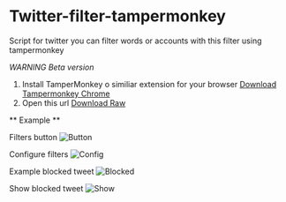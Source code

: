 Twitter-filter-tampermonkey
===========================

Script for twitter you can filter words or accounts with this filter using tampermonkey

*WARNING Beta version*

1. Install TamperMonkey o similiar extension for your browser [Download Tampermonkey Chrome](https://chrome.google.com/webstore/detail/tampermonkey/dhdgffkkebhmkfjojejmpbldmpobfkfo?hl=es)
2. Open this url [Download Raw](https://github.com/CKGrafico/Twitter-filter-tampermonkey/raw/master/build/min/all.min.user.js)


** Example **

Filters button
![Button](http://i.imgur.com/jgEQdss.png "Filters button")

Configure filters
![Config](http://i.imgur.com/a3XXvgx.png "Configure filters")

Example blocked tweet
![Blocked](http://i.imgur.com/uwpNVnJ.png "Example blocked tweet")

Show blocked tweet
![Show](http://i.imgur.com/VV6bh9J.png "Show blocked tweet")
